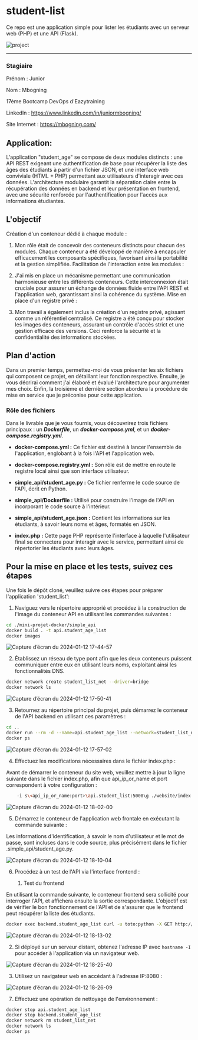 # student-list 
Ce repo est une application simple pour lister les étudiants avec un serveur web (PHP) et une API (Flask).

![project](https://user-images.githubusercontent.com/18481009/84582395-ba230b00-adeb-11ea-9453-22ed1be7e268.jpg)


------------


### Stagiaire

Prénom : Junior

Nom : Mbogning

17ème Bootcamp DevOps  d'Eazytraining

LinkedIn : https://www.linkedin.com/in/juniormbogning/

Site Internet : https://mbogning.com/


## Application:
L'application "student_age" se compose de deux modules distincts : une API REST exigeant une authentification de base pour récupérer la liste des âges des étudiants à partir d'un fichier JSON, et une interface web conviviale (HTML + PHP) permettant aux utilisateurs d'interagir avec ces données. L'architecture modulaire garantit la séparation claire entre la récupération des données en backend et leur présentation en frontend, avec une sécurité renforcée par l'authentification pour l'accès aux informations étudiantes.

## L'objectif

Création d'un conteneur dédié à chaque module :

1. Mon rôle était de concevoir des conteneurs distincts pour chacun des modules. Chaque conteneur a été développé de manière à encapsuler efficacement les composants spécifiques, favorisant ainsi la portabilité et la gestion simplifiée.
Facilitation de l'interaction entre les modules :

2. J'ai mis en place un mécanisme permettant une communication harmonieuse entre les différents conteneurs. Cette interconnexion était cruciale pour assurer un échange de données fluide entre l'API REST et l'application web, garantissant ainsi la cohérence du système.
Mise en place d'un registre privé :

3. Mon travail a également inclus la création d'un registre privé, agissant comme un référentiel centralisé. Ce registre a été conçu pour stocker les images des conteneurs, assurant un contrôle d'accès strict et une gestion efficace des versions. Ceci renforce la sécurité et la confidentialité des informations stockées.

## Plan d'action

Dans un premier temps, permettez-moi de vous présenter les six fichiers qui composent ce projet, en détaillant leur fonction respective. Ensuite, je vous décrirai comment j'ai élaboré et évalué l'architecture pour argumenter mes choix. Enfin, la troisième et dernière section abordera la procédure de mise en service que je préconise pour cette application.

### Rôle des fichiers

Dans le livrable que je vous fournis, vous découvrirez trois fichiers principaux : un ***Dockerfile***, un ***docker-compose.yml***, et un ***docker-compose.registry.yml***.

- **docker-compose.yml :** Ce fichier est destiné à lancer l'ensemble de l'application, englobant à la fois l'API et l'application web.
  
- **docker-compose.registry.yml :** Son rôle est de mettre en route le registre local ainsi que son interface utilisateur.

- **simple_api/student_age.py :** Ce fichier renferme le code source de l'API, écrit en Python.

- **simple_api/Dockerfile :** Utilisé pour construire l'image de l'API en incorporant le code source à l'intérieur.

- **simple_api/student_age.json :** Contient les informations sur les étudiants, à savoir leurs noms et âges, formatés en JSON.

- **index.php :** Cette page PHP représente l'interface à laquelle l'utilisateur final se connectera pour interagir avec le service, permettant ainsi de répertorier les étudiants avec leurs âges.


## Pour la mise en place et les tests, suivez ces étapes 

Une fois le dépôt cloné, veuillez suivre ces étapes pour préparer l'application 'student_list':

1. Naviguez vers le répertoire approprié et procédez à la construction de l'image du conteneur API en utilisant les commandes suivantes :

```bash
cd ./mini-projet-docker/simple_api
docker build . -t api.student_age_list
docker images
```
![Capture d’écran du 2024-01-12 17-44-57](https://github.com/Mbogning/eazytraining-docker-project/assets/32342225/42893a1b-e99a-4079-84ce-c56e12b8f6b0)

2. Établissez un réseau de type pont afin que les deux conteneurs puissent communiquer entre eux en utilisant leurs noms, exploitant ainsi les fonctionnalités DNS.

```bash
docker network create student_list_net --driver=bridge
docker network ls
```
![Capture d’écran du 2024-01-12 17-50-41](https://github.com/Mbogning/eazytraining-docker-project/assets/32342225/552d288f-e266-4337-850f-7a856488a409)

3. Retournez au répertoire principal du projet, puis démarrez le conteneur de l'API backend en utilisant ces paramètres :

```bash
cd ..
docker run --rm -d --name=api.student_age_list --network=student_list_net -v ./simple_api/:/data/ api.student_age
docker ps
```
![Capture d’écran du 2024-01-12 17-57-02](https://github.com/Mbogning/eazytraining-docker-project/assets/32342225/f69bcdae-9833-4f10-9c89-4b081824141b)


4. Effectuez les modifications nécessaires dans le fichier index.php :

Avant de démarrer le conteneur du site web, veuillez mettre à jour la ligne suivante dans le fichier index.php, afin que api_ip_or_name et port correspondent à votre configuration :

```bash
    -i s\<api_ip_or_name:port>\api.student_list:5000\g ./website/index.php
```
![Capture d’écran du 2024-01-12 18-02-00](https://github.com/Mbogning/eazytraining-docker-project/assets/32342225/bfbb685f-d69e-4abc-bb9c-d9e552c0c26f)

5. Démarrez le conteneur de l'application web frontale en exécutant la commande suivante :

Les informations d'identification, à savoir le nom d'utilisateur et le mot de passe, sont incluses dans le code source, plus précisément dans le fichier .simple_api/student_age.py.

![Capture d’écran du 2024-01-12 18-10-04](https://github.com/Mbogning/eazytraining-docker-project/assets/32342225/75869609-f8da-4238-bc4d-9a9394e905f9)

6. Procédez à un test de l'API via l'interface frontend : 

    1. Test du frontend

En utilisant la commande suivante, le conteneur frontend sera sollicité pour interroger l'API, et affichera ensuite la sortie correspondante. L'objectif est de vérifier le bon fonctionnement de l'API et de s'assurer que le frontend peut récupérer la liste des étudiants.

```bash
docker exec backend.student_age_list curl -u toto:python -X GET http://api.student_age_list:5000/pozos/api/v1.0/get_student_ages
```

![Capture d’écran du 2024-01-12 18-13-02](https://github.com/Mbogning/eazytraining-docker-project/assets/32342225/7e7f5590-b73d-4f29-a87f-2e0fe22268fb)

   2. Si déployé sur un serveur distant, obtenez l'adresse IP avec `hostname -I` pour accéder à l'application via un navigateur web.

![Capture d’écran du 2024-01-12 18-25-40](https://github.com/Mbogning/eazytraining-docker-project/assets/32342225/bc775383-d648-49c4-b245-3a6f5ef0b5e3)

   3. Utilisez un navigateur web en accédant à l'adresse IP:8080 :

![Capture d’écran du 2024-01-12 18-26-09](https://github.com/Mbogning/eazytraining-mini-projet-docker/assets/32342225/f8d76f4d-7141-4a58-aa8c-a46d022e95f1)


7. Effectuez une opération de nettoyage de l'environnement :

```bash
docker stop api.student_age_list
docker stop backend.student_age_list
docker network rm student_list_net
docker network ls
docker ps
```















